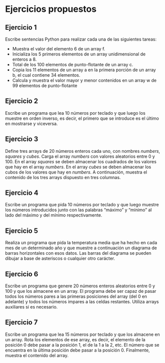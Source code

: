 # Ejercicios propuestos

## Ejercicio 1

Escribe sentencias Python para realizar cada una de las siguientes tareas: 

  * Muestra el valor del elemento 6 de un array f.
  * Inicializa los 5 primeros elementos de un array unidimensional de enteros a 8.
  * Total de los 100 elementos de punto-flotante de un array c. 
  * Copia los 11 elementos de un array a en la primera porción de un array b, el cual contiene 34 elementos. 
  * Calcula y muestra el valor mayor y menor contenidos en un array w de 99 elementos de punto-flotante

## Ejercicio 2

Escribe un programa que lea 10 números por teclado y que luego los muestre en orden inverso, es decir, el primero que se introduce es el último en mostrarse y viceversa.

## Ejercicio 3

Define tres arrays de 20 números enteros cada uno, con nombres *numbers*, *squares* y *cubes*. Carga el array *numbers* con valores aleatorios entre 0 y 100. En el array *squares* se deben almacenar los cuadrados de los valores que hay en el array *numbers*. En el array *cubes* se deben almacenar los cubos de los valores que hay en *numbers*. A continuación, muestra el contenido de los tres arrays dispuesto en tres columnas.

## Ejercicio 4

Escribe un programa que pida 10 números por teclado y que luego muestre los números introducidos junto con las palabras “máximo” y “mínimo” al lado del máximo y del mínimo respectivamente.

## Ejercicio 5

Realiza un programa que pida la temperatura media que ha hecho en cada mes de un determinado año y que muestre a continuación un diagrama de barras horizontales con esos datos. Las barras del diagrama se pueden dibujar a base de asteriscos o cualquier otro carácter.

## Ejercicio 6

Escribe un programa que genere 20 números enteros aleatorios entre 0 y 100 y que los almacene en un array. El programa debe ser capaz de pasar todos los números pares a las primeras posiciones del array (del 0 en adelante) y todos los números impares a las celdas restantes. Utiliza arrays auxiliares si es necesario.

## Ejercicio 7

Escribe un programa que lea 15 números por teclado y que los almacene en un array. Rota los elementos de ese array, es decir, el elemento de la posición 0 debe pasar a la posición 1, el de la 1 a la 2, etc. El número que se encuentra en la última posición debe pasar a la posición 0. Finalmente, muestra el contenido del array.
